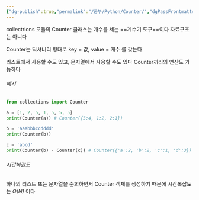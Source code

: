 ```yaml
---
{"dg-publish":true,"permalink":"/공부/Python/Counter/","dgPassFrontmatter":true}
---
```


collectrions 모듈의 Counter 클래스는 개수를 세는 ==계수기 도구==이다
자료구조는 아니다

Counter는 딕셔너리 형태로 key = 값, value = 개수 를 갖는다

리스트에서 사용할 수도 있고, 문자열에서 사용할 수도 있다
Counter끼리의 연산도 가능하다
###### 예시
```python
from collections import Counter

a = [1, 2, 5, 1, 5, 5, 5]
print(Counter(a)) # Counter({5:4, 1:2, 2:1})

b = 'aaabbbccdddd'
print(Counter(b)) 

c = 'abcd'
print(Counter(b) - Counter(c)) # Counter({'a':2, 'b':2, 'c':1, 'd':3})
```

###### 시간복잡도
하나의 리스트 또는 문자열을 순회하면서 Counter 객체를 생성하기 때문에 시간복잡도는 *O(N)* 이다